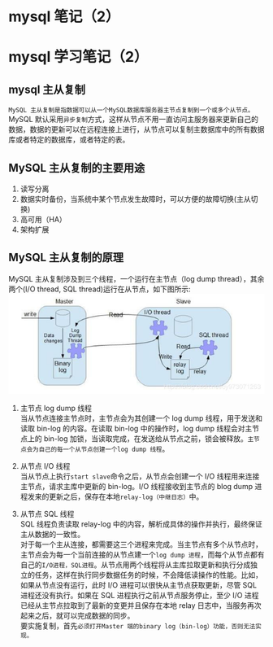 # mysql 笔记（2）


# mysql 学习笔记（2）

## mysql 主从复制

`MySQL 主从复制是指数据可以从一个MySQL数据库服务器主节点复制到一个或多个从节点。`MySQL 默认采用`异步复制`方式，这样从节点不用一直访问主服务器来更新自己的数据，数据的更新可以在远程连接上进行，从节点可以复制主数据库中的所有数据库或者特定的数据库，或者特定的表。

## MySQL 主从复制的主要用途

1. 读写分离
2. 数据实时备份，当系统中某个节点发生故障时，可以方便的故障切换(主从切换)
3. 高可用（HA）
4. 架构扩展

## MySQL 主从复制的原理

MySQL 主从复制涉及到三个线程，一个运行在主节点（log dump thread），其余两个(I/O thread, SQL thread)运行在从节点，如下图所示:  
![mysql0201](/images/mysql0201.png)

1. 主节点 log dump 线程  
   当从节点连接主节点时，主节点会为其创建一个 log dump 线程，用于发送和读取 bin-log 的内容。在读取 bin-log 中的操作时，log dump 线程会对主节点上的 bin-log 加锁，当读取完成，在发送给从节点之前，锁会被释放。`主节点会为自己的每一个从节点创建一个log dump 线程`。
2. 从节点 I/O 线程  
   当从节点上执行`start slave`命令之后，从节点会创建一个 I/O 线程用来连接主节点，请求主库中更新的 bin-log。I/O 线程接收到主节点的 blog dump 进程发来的更新之后，保存在本地`relay-log（中继日志）`中。

3. 从节点 SQL 线程  
   SQL 线程负责读取 relay-log 中的内容，解析成具体的操作并执行，最终保证主从数据的一致性。  
   对于每一个主从连接，都需要这三个进程来完成。当主节点有多个从节点时，主节点会为每一个当前连接的从节点建一个`log dump 进程`，而每个从节点都有自己的`I/O进程，SQL进程`。从节点用两个线程将从主库拉取更新和执行分成独立的任务，这样在执行同步数据任务的时候，不会降低读操作的性能。比如，如果从节点没有运行，此时 I/O 进程可以很快从主节点获取更新，尽管 SQL 进程还没有执行。如果在 SQL 进程执行之前从节点服务停止，至少 I/O 进程已经从主节点拉取到了最新的变更并且保存在本地 relay 日志中，当服务再次起来之后，就可以完成数据的同步。  
   要实施复制，首先`必须打开Master 端的binary log（bin-log）功能，否则无法实现。`

